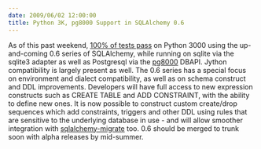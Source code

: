```yaml
---
date: 2009/06/02 12:00:00
title: Python 3K, pg8000 Support in SQLAlchemy 0.6
---
```

As of this past weekend, <a href="http://twitter.com/zzzeek/status/1984474807">100% of tests pass</a> on Python 3000 using
the up-and-coming 0.6 series of SQLAlchemy, while running on sqlite via the sqlite3 adapter
as well as Postgresql via the <a href="http://pybrary.net/pg8000/">pg8000</a> DBAPI.
Jython compatibility is largely present as well.   The 0.6 series has
a special focus on environment and dialect compatibility, as well as on schema construct and DDL improvements.
Developers will have full access to new expression constructs such as CREATE TABLE and ADD CONSTRAINT, with the ability
to define new ones.  It is now possible to construct custom create/drop sequences which add constraints, triggers 
and other DDL using rules that are sensitive to the underlying database in use - and will allow smoother integration
with <a href="http://code.google.com/p/sqlalchemy-migrate/">sqlalchemy-migrate</a> too.  0.6 should be merged to trunk
soon with alpha releases by mid-summer.


